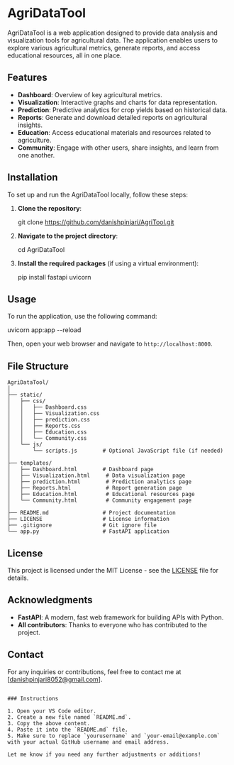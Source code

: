 # AgriDataTool

AgriDataTool is a web application designed to provide data analysis and visualization tools for agricultural data. The application enables users to explore various agricultural metrics, generate reports, and access educational resources, all in one place.

## Features

- **Dashboard**: Overview of key agricultural metrics.
- **Visualization**: Interactive graphs and charts for data representation.
- **Prediction**: Predictive analytics for crop yields based on historical data.
- **Reports**: Generate and download detailed reports on agricultural insights.
- **Education**: Access educational materials and resources related to agriculture.
- **Community**: Engage with other users, share insights, and learn from one another.

## Installation

To set up and run the AgriDataTool locally, follow these steps:

1. **Clone the repository**:
   
   git clone https://github.com/danishpinjari/AgriTool.git
   

2. **Navigate to the project directory**:
  
   cd AgriDataTool
   

3. **Install the required packages** (if using a virtual environment):

   pip install fastapi uvicorn

## Usage

To run the application, use the following command:

uvicorn app:app --reload

Then, open your web browser and navigate to `http://localhost:8000`.

## File Structure

```
AgriDataTool/
│
├── static/
│   ├── css/
│   │   ├── Dashboard.css
│   │   ├── Visualization.css
│   │   ├── prediction.css
│   │   ├── Reports.css
│   │   ├── Education.css
│   │   └── Community.css
│   └── js/
│       └── scripts.js        # Optional JavaScript file (if needed)
│
├── templates/
│   ├── Dashboard.html        # Dashboard page
│   ├── Visualization.html     # Data visualization page
│   ├── prediction.html        # Prediction analytics page
│   ├── Reports.html           # Report generation page
│   ├── Education.html         # Educational resources page
│   └── Community.html         # Community engagement page
│
├── README.md                 # Project documentation
├── LICENSE                   # License information
├── .gitignore                # Git ignore file
└── app.py                    # FastAPI application
```

## License

This project is licensed under the MIT License - see the [LICENSE](LICENSE) file for details.

## Acknowledgments

- **FastAPI**: A modern, fast web framework for building APIs with Python.
- **All contributors**: Thanks to everyone who has contributed to the project.

## Contact

For any inquiries or contributions, feel free to contact me at [danishpinjari8052@gmail.com].
```

### Instructions

1. Open your VS Code editor.
2. Create a new file named `README.md`.
3. Copy the above content.
4. Paste it into the `README.md` file.
5. Make sure to replace `yourusername` and `your-email@example.com` with your actual GitHub username and email address.

Let me know if you need any further adjustments or additions!